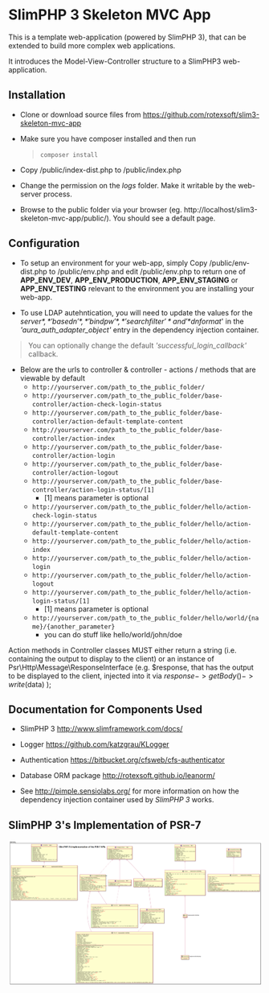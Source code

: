 # SlimPHP 3 Skeleton MVC App

This is a template web-application (powered by SlimPHP 3), that can be extended to build more complex web applications.

It introduces the Model-View-Controller structure to a SlimPHP3 web-application.

## Installation
* Clone or download source files from https://github.com/rotexsoft/slim3-skeleton-mvc-app
* Make sure you have composer installed and then run

  > `composer install`

* Copy /public/index-dist.php to /public/index.php
* Change the permission on the *logs* folder. Make it writable by the web-server process. 
* Browse to the public folder via your browser (eg. http://localhost/slim3-skeleton-mvc-app/public/). You should see a default page.

## Configuration
* To setup an environment for your web-app, simply Copy /public/env-dist.php to /public/env.php and edit /public/env.php to return one of **APP_ENV_DEV**, **APP_ENV_PRODUCTION**, **APP_ENV_STAGING** or **APP_ENV_TESTING** relevant to the environment you are installing your web-app.

* To use LDAP autehntication, you will need to update the values for the *$server*, *'basedn'*, *'bindpw'*, *'searchfilter'* and '*$dnformat*' in the *'aura_auth_adapter_object'* entry in the dependency injection container.
> You can optionally change the default *'successful_login_callback'* callback.


* Below are the urls to controller & controller - actions / methods that are viewable by default
  * `http://yourserver.com/path_to_the_public_folder/`
  * `http://yourserver.com/path_to_the_public_folder/base-controller/action-check-login-status`
  * `http://yourserver.com/path_to_the_public_folder/base-controller/action-default-template-content`
  * `http://yourserver.com/path_to_the_public_folder/base-controller/action-index`
  * `http://yourserver.com/path_to_the_public_folder/base-controller/action-login`
  * `http://yourserver.com/path_to_the_public_folder/base-controller/action-logout`
  * `http://yourserver.com/path_to_the_public_folder/base-controller/action-login-status/[1]`
    * [1] means parameter is optional
  * `http://yourserver.com/path_to_the_public_folder/hello/action-check-login-status`
  * `http://yourserver.com/path_to_the_public_folder/hello/action-default-template-content`
  * `http://yourserver.com/path_to_the_public_folder/hello/action-index`
  * `http://yourserver.com/path_to_the_public_folder/hello/action-login`
  * `http://yourserver.com/path_to_the_public_folder/hello/action-logout`
  * `http://yourserver.com/path_to_the_public_folder/hello/action-login-status/[1]`
    * [1] means parameter is optional
  * `http://yourserver.com/path_to_the_public_folder/hello/world/{name}/{another_parameter}`
    * you can do stuff like hello/world/john/doe

Action methods in Controller classes MUST either return a string (i.e. containing the output to display to the client)
or an instance of Psr\Http\Message\ResponseInterface (e.g. $response, that has the output to be displayed to the client, 
injected into it via $response->getBody()->write($data) );


## Documentation for Components Used
* SlimPHP 3 http://www.slimframework.com/docs/

* Logger https://github.com/katzgrau/KLogger

* Authentication https://bitbucket.org/cfsweb/cfs-authenticator

* Database ORM package http://rotexsoft.github.io/leanorm/

* See http://pimple.sensiolabs.org/ for more information on how the dependency injection container used by *SlimPHP 3* works.

## SlimPHP 3's Implementation of PSR-7

![Class Diagram of SlimPHP 3's Implementation of PSR-7](slim3-psr7.png)
 